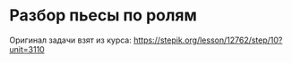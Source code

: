 # Разбор пьесы по ролям

Оригинал задачи взят из курса: https://stepik.org/lesson/12762/step/10?unit=3110
